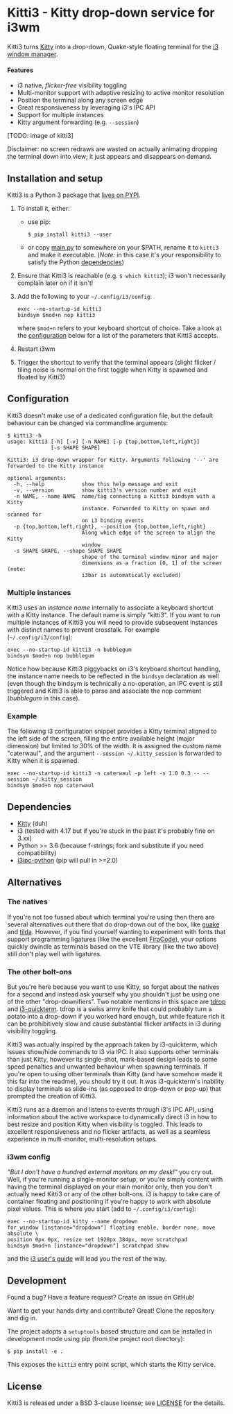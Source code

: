 # Kitti3 - Kitty drop-down service for i3wm
Kitti3 turns [Kitty](https://sw.kovidgoyal.net/kitty/) into a drop-down, Quake-style 
floating terminal for the [i3 window manager](https://i3wm.org/).

#### Features
- i3 native, *flicker-free* visibility toggling 
- Multi-monitor support with adaptive resizing to active monitor resolution
- Position the terminal along any screen edge
- Great responsiveness by leveraging i3's IPC API
- Support for multiple instances
- Kitty argument forwarding (e.g. `--session`)

[TODO: image of kitti3]

Disclaimer: no screen redraws are wasted on actually animating dropping the terminal down 
into view; it just appears and disappears on demand.

## Installation and setup
Kitti3 is a Python 3 package that [lives on PYPI](TODO). 
1. To install it, either:
    - use pip:
        ```commandline
        $ pip install kitti3 --user
        ```
    - or copy [main.py](https://github.com/LandingEllipse/Kitti3/blob/master/src/kitti3/main.py)
    to somewhere on your $PATH, rename it to `kitti3` and make it executable. (*Note:*
    in this case it's your responsibility to satisfy the Python [dependencies](#dependencies)) 

2. Ensure that Kitti3 is reachable (e.g. `$ which kitti3`); i3 won't necessarily complain later 
on if it isn't!

3. Add the following to your `~/.config/i3/config`:
    ```commandline
    exec --no-startup-id kitti3
    bindsym $mod+n nop kitti3
    ```
    where `$mod+n` refers to your keyboard shortcut of choice. Take a look at the 
    [configuration](#configuration) below for a list of the parameters that Kitti3 accepts.
    
4. Restart i3wm

5. Trigger the shortcut to verify that the terminal appears (slight flicker / tiling 
noise is normal on the first toggle when Kitty is spawned and floated by Kitti3)


## Configuration
Kitti3 doesn't make use of a dedicated configuration file, but the default behaviour can 
be changed via commandline arguments:
```commanline
$ kitti3 -h
usage: kitti3 [-h] [-v] [-n NAME] [-p {top,bottom,left,right}]
              [-s SHAPE SHAPE]

Kitti3: i3 drop-down wrapper for Kitty. Arguments following '--' are
forwarded to the Kitty instance

optional arguments:
  -h, --help            show this help message and exit
  -v, --version         show kitti3's version number and exit
  -n NAME, --name NAME  name/tag connecting a Kitti3 bindsym with a Kitty
                        instance. Forwarded to Kitty on spawn and scanned for
                        on i3 binding events
  -p {top,bottom,left,right}, --position {top,bottom,left,right}
                        Along which edge of the screen to align the Kitty
                        window
  -s SHAPE SHAPE, --shape SHAPE SHAPE
                        shape of the terminal window minor and major
                        dimensions as a fraction [0, 1] of the screen (note:
                        i3bar is automatically excluded)
```

### Multiple instances
Kitti3 uses an *instance name* internally to associate a keyboard shortcut with a Kitty
instance. The default name is simply "kitti3". If you want to run multiple instances of 
Kitti3 you will need to provide subsequent instances with distinct names to prevent 
crosstalk. For example (`~/.config/i3/config`):
```commandline
exec --no-startup-id kitti3 -n bubblegum
bindsym $mod+n nop bubblegum
```
Notice how because Kitti3 piggybacks on i3's keyboard shortcut handling, the instance 
name needs to be reflected in the `bindsym` declaration as well (even though the bindsym
is technically a no-operation, an IPC event is still triggered and Kitti3 is able to
parse and associate the nop comment (*bubblegum* in this case). 

### Example
The following i3 configuration snippet provides a Kitty terminal aligned to the left 
side of the screen, filling the entire available height (major dimension) but limited to
30% of the width. It is assigned the custom name "caterwaul", and the argument 
`--session ~/.kitty_session` is forwarded to Kitty when it is spawned.
```commandline
exec --no-startup-id kitti3 -n caterwaul -p left -s 1.0 0.3 -- --session ~/.kitty_session
bindsym $mod+n nop caterwaul
```

## Dependencies
- [Kitty](https://sw.kovidgoyal.net/kitty/) (duh)
- i3 (tested with 4.17 but if you're stuck in the past it's probably fine on 3.xx)
- Python >= 3.6 (because f-strings; fork and substitute if you need compatibility)
- [i3ipc-python](https://github.com/altdesktop/i3ipc-python) (pip will pull in >=2.0)

## Alternatives
### The natives
If you're not too fussed about which terminal you're using then there are several 
alternatives out there that do drop-down out of the box, like 
[guake](http://guake-project.org/) and [tilda](https://github.com/lanoxx/tilda). However, 
if you find yourself wanting to experiment with fonts that support programming ligatures 
(like the excellent [FiraCode](https://github.com/tonsky/FiraCode)), your options 
quickly dwindle as terminals based on the VTE library (like the two above) still don't 
play well with ligatures.

### The other bolt-ons
But you're here because you want to use Kitty, so forget about the natives for a second
and instead ask yourself why you shouldn't just be using one of the other "drop-downifiers".
Two notable mentions in this space are [tdrop](https://github.com/noctuid/tdrop) and 
[i3-quickterm](https://github.com/lbonn/i3-quickterm). tdrop is a swiss army knife
that could probably turn a potato into a drop-down if you worked hard enough, but while
feature rich it can be prohibitively slow and cause substantial flicker artifacts in i3
during visibility toggling. 

Kitti3 was actually inspired by the approach taken by i3-quickterm, which issues 
show/hide commands to i3 via IPC. It also supports other terminals than just Kitty, 
however its single-shot, mark-based design leads to some speed penalties and unwanted 
behaviour when spawning terminals. If you're open to using other terminals than Kitty 
(and have somehow made it this far into the readme), you should try it out. It was 
i3-quickterm's inability to display terminals as slide-ins (as opposed to drop-down or 
pop-up) that prompted the creation of Kitti3.
 
Kitti3 runs as a daemon and listens to events through i3's IPC API, using information
about the active workspace to dynamically direct i3 in how to best resize and position 
Kitty when visibility is toggled. This leads to excellent responsiveness and no flicker 
artifacts, as well as a seamless experience in multi-monitor, multi-resolution setups.

### i3wm config
*"But I don't have a hundred external monitors on my desk!"* you cry out. Well, if you're
running a single-monitor setup, or you're simply content with having the terminal 
displayed on your main monitor only, then you don't actually need Kitti3 or any of the 
other bolt-ons. i3 is happy to take care of container floating and positioning if you're 
happy to work with absolute pixel values. This is where you start (add to 
`~/.config/i3/config`):
```commandline
exec --no-startup-id kitty --name dropdown 
for_window [instance="dropdown"] floating enable, border none, move absolute \
position 0px 0px, resize set 1920px 384px, move scratchpad
bindsym $mod+n [instance="dropdown"] scratchpad show
```
and the [i3 user's guide](https://i3wm.org/docs/userguide.html) will lead you the rest 
of the way.

## Development
Found a bug? Have a feature request? Create an issue on GitHub!

Want to get your hands dirty and contribute? Great! Clone the repository and dig in.

The project adopts a `setuptools` based structure and can be installed in 
development mode using pip (from the project root directory):
    
    $ pip install -e .

This exposes the `kitti3` entry point script, which starts the Kitty service.

## License
Kitti3 is released under a BSD 3-clause license; see [LICENSE](https://github.com/LandingEllipse/Kitti3/blob/master/LICENSE) for the details.
